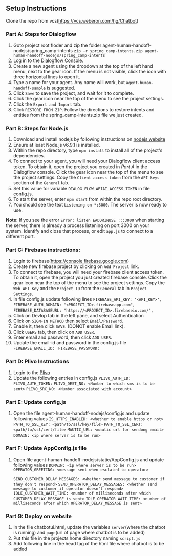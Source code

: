 ## Setup Instructions

Clone the repo from vcs(https://vcs.weberon.com/hg/Chatbot)

### Part A: Steps for Dialogflow
1. Goto project root floder and zip the folder agent-human-handoff-nodejs/spring_camp-intents
		`zip -r spring_camp-intents.zip agent-human-handoff-nodejs/spring_camp-intents`
1. Log in to the [Dialogflow Console](https://console.api.ai).
1. Create a new agent using the dropdown at the top of the left hand menu, next to the gear icon.
If the menu is not visible, click the icon with three horizontal lines to open it.
1. Type a name for your agent. Any name will work, but `agent-human-handoff-sample` is suggested.
1. Click `Save` to save the project, and wait for it to complete.
1. Click the gear icon near the top of the menu to see the project settings.
1. Click the `Export and Import` tab.
1. Click `RESTORE FROM ZIP`. Follow the directions to restore intents and entities from the
spring_camp-intents.zip file we just created.

### Part B: Steps for Node.js
1. Download and install nodejs by following instructions on [nodejs website](https://nodejs.org)
1. Ensure at least Node.js v6.9.1 is installed.
1. Within the repo directory, type `npm install` to install all of the project's dependencies.
1. To connect to your agent, you will need your Dialogflow client access token. To obtain it, open the project you
created in *Part A* in the Dialogflow console. Click the gear icon near the top of the menu to see the
project settings. Copy the `Client access token` from the `API keys` section of the `General` tab.
1. Set this value for variable `DIALOG_FLOW_APIAI_ACCESS_TOKEN` in file config.js.
1. To start the server, enter `npm start` from within the repo root directory.
1. You should see the text `Listening on *:3000`. The server is now ready to use.

**Note:** If you see the error `Error: listen EADDRINUSE :::3000` when starting the server, there is
already a process listening on port 3000 on your system. Identify and close that process, or edit `app.js`
to connect to a different port.

### Part C: Firebase instructions:
1. Login to firebase(https://console.firebase.google.com)
1. Create new firebase project by clicking on `Add Project` link.
1. To connect to firebase, you will need your firebase client access token. To obtain it, open the project you
just created firebase console. Click the gear icon near the top of the menu to see the
project settings. Copy the `Web API Key` and the `Project ID` from the `General` tab in `Project Settings`.
1. In file config.js update following lines
    `FIREBASE_API_KEY: '<API_KEY>',`
    `FIREBASE_AUTH_DOMAIN: "<PROJECT_ID>.firebaseapp.com",`
    `FIREBASE_DATABASEURL: "https://<PROJECT_ID>.firebaseio.com/",`
1. Click on Devlop tab in the left pane, and select Authentication
1. Click on `SIGN-IN METHOD` then select `Email/Password`.
1. Enable it, then click `SAVE`. (DONOT enable Email link).
1. Click `USERS` tab, then click on `ADD USER`.
1. Enter email and password, then click `ADD USER`.
1. Update the email-id and password in the config.js file
   `FIREBASE_EMAIL_ID: `
   `FIREBASE_PASSWORD: `

### Part D: Plivo Instructions
1. Login to the [Plivo](https://manage.plivo.com/)
1. Update the following entries in config.js
	`PLIVO_AUTH_ID:`
	`PLIVO_AUTH_TOKEN:`
	`PLIVO_DEST_NO: <Number to which sms is to be sent>`
	`PLIVO_SRC_NO: <Number associated with account>`

### Part E: Update config.js
1. Open the file agent-human-handoff-nodejs/config.js and update following values
	`IS_HTTPS_ENABLED: <whether to enable https or not>`
	`PATH_TO_SSL_KEY: <path/to/ssl/key/file>`
	`PATH_TO_SSL_CERT: <path/to/ssl/cert/file>`
	`MAUTIC_URL: <mautic url for sendong email>`
	`DOMAIN: <ip where server is to be run>`

### Part F: Update AppConfig.js file
1. Open file agent-human-handoff-nodejs/static/AppConfig.js and update following values
	`DOMAIN: <ip where server is to be run>`
	`OPERATOR_GREETING: <message sent when esclated to operator>`
	
	`SEND_CUSTOMER_DELAY_MESSAGES: <whether send message to customer if they don't respond>`
	`SEND_OPERATOR_DELAY_MESSAGES: <whether send message to customer if operator doesn't respond>`
	`IDLE_CUSTOMER_WAIT_TIME: <number of milliseconds after which CUSTOMER_DELAY_MESSAGE is sent>`
	`IDLE_OPERATOR_WAIT_TIME: <number of milliseconds after which OPERATOR_DELAY_MESSAGE is sent>`


### Part G: Deploy on website
1. In the file chatbotui.html, update the variables `server`(where the chatbot is running) and `page`(url of page where chatbot is to be added)
1. Put this file in the projects home directory naming `script.js`
1. Add following line in the head tag of the html file where chatbot is to be added
   <script src="/script.js"></script>


